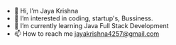 - 👋 Hi, I’m Jaya Krishna
- 👀 I’m interested in coding, startup's, Bussiness.
- 🌱 I’m currently learning Java Full Stack Development
- 📫 How to reach me jayakrishna4257@gmail.com
